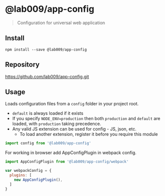 # @lab009/app-config

> Configuration for universal web application

## Install

```
npm install --save @lab009/app-config
```

## Repository

https://github.com/lab009/app-config.git

## Usage

Loads configuration files from a `config` folder in your project root.

- `default` is always loaded if it exists
- If you specify `NODE_ENV=production` then both `production` and `default` are loaded, with `production` taking precedence.
- Any valid JS extension can be used for config - JS, json, etc.
  - To load another extension, register it before you require this module

```js
import config from '@lab009/app-config'
```

For working in browser add AppConfigPlugin in webpack config.

```js
import AppConfigPlugin from '@lab009/app-config/webpack'

var webpackConfig = {
  plugins: [
    new AppConfigPlugin(),
  ]
}
```
